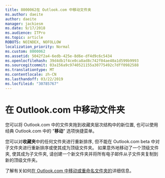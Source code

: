 ```yaml
---
title: 8000062在 Outlook.com 中移动文件夹
ms.author: daeite
author: daeite
manager: jackiesm
ms.date: 9/17/2018
ms.audience: ITPro
ms.topic: article
ROBOTS: NOINDEX, NOFOLLOW
localization_priority: Normal
ms.custom: 8000062
ms.assetid: 5042f2a4-6edb-425e-8d6e-df4d9c6c5434
ms.openlocfilehash: 39d4db1f4ce0ca8ad8c742f04ae40a1d599b9993
ms.sourcegitcommit: 03a156a9c9740521155a30775492c7dff0982588
ms.translationtype: MT
ms.contentlocale: zh-CN
ms.lasthandoff: 03/22/2019
ms.locfileid: "30785767"
---
```

# <a name="moving-a-folder-in-outlookcom"></a>在 Outlook.com 中移动文件夹

您可以将 Outlook.com 中的文件夹拖到收藏夹层次结构中的新位置, 也可以使用经典 Outlook.com 中的 "**移动**" 选项快捷菜单。 
  
您可以对**收藏夹**中的任何文件夹进行重新排序, 但不能在 Outlook.com beta 中对子文件夹进行重新排序或使其成为顶级文件夹。 如果意外地移动了一个顶级文件夹, 使其成为子文件夹, 请创建一个新文件夹并将所有电子邮件从子文件夹复制到新的顶级文件夹。 
  
了解有关如何[在 Outlook.com 中移动或重命名文件夹的](https://support.office.com/article/c9c66fed-8a7c-426a-afc6-0d46a72080fb)详细信息。
  

